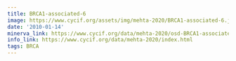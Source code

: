 ```yaml
---
title: BRCA1-associated-6
image: https://www.cycif.org/assets/img/mehta-2020/BRCA1-associated-6.jpg
date: '2010-01-14'
minerva_link: https://www.cycif.org/data/mehta-2020/osd-BRCA1-associated-6.html
info_link: https://www.cycif.org/data/mehta-2020/index.html
tags: BRCA
---
```

